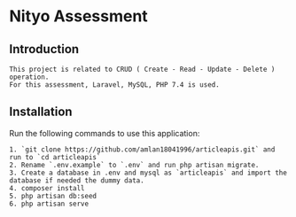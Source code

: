 # Nityo Assessment

## Introduction

    This project is related to CRUD ( Create - Read - Update - Delete ) operation. 
    For this assessment, Laravel, MySQL, PHP 7.4 is used.

## Installation

Run the following commands to use this application:

    1. `git clone https://github.com/amlan18041996/articleapis.git` and run to `cd articleapis`
    2. Rename `.env.example` to `.env` and run php artisan migrate.
    3. Create a database in .env and mysql as `articleapis` and import the database if needed the dummy data.
    4. composer install
    5. php artisan db:seed
    6. php artisan serve
